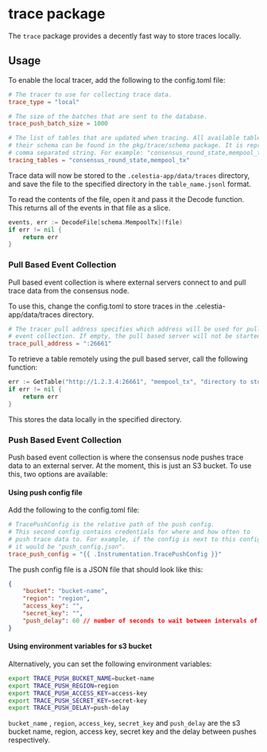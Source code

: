 # trace package

The `trace` package provides a decently fast way to store traces locally.

## Usage

To enable the local tracer, add the following to the config.toml file:

```toml
# The tracer to use for collecting trace data.
trace_type = "local"

# The size of the batches that are sent to the database.
trace_push_batch_size = 1000

# The list of tables that are updated when tracing. All available tables and
# their schema can be found in the pkg/trace/schema package. It is represented as a
# comma separated string. For example: "consensus_round_state,mempool_tx".
tracing_tables = "consensus_round_state,mempool_tx"
```

Trace data will now be stored to the `.celestia-app/data/traces` directory, and
save the file to the specified directory in the `table_name.jsonl` format.

To read the contents of the file, open it and pass it the Decode function. This
returns all of the events in that file as a slice.

```go
events, err := DecodeFile[schema.MempoolTx](file)
if err != nil {
    return err
}
```

### Pull Based Event Collection

Pull based event collection is where external servers connect to and pull trace
data from the consensus node.

To use this, change the config.toml to store traces in the
.celestia-app/data/traces directory.

```toml
# The tracer pull address specifies which address will be used for pull based
# event collection. If empty, the pull based server will not be started.
trace_pull_address = ":26661"
```

To retrieve a table remotely using the pull based server, call the following
function:

```go
err := GetTable("http://1.2.3.4:26661", "mempool_tx", "directory to store the file")
if err != nil {
    return err
}
```

This stores the data locally in the specified directory.


### Push Based Event Collection

Push based event collection is where the consensus node pushes trace data to an
external server. At the moment, this is just an S3 bucket. To use this, two options are available:
#### Using push config file

Add the following to the config.toml file:

```toml
# TracePushConfig is the relative path of the push config.
# This second config contains credentials for where and how often to
# push trace data to. For example, if the config is next to this config,
# it would be "push_config.json".
trace_push_config = "{{ .Instrumentation.TracePushConfig }}"
```

The push config file is a JSON file that should look like this:

```json
{
    "bucket": "bucket-name",
    "region": "region",
    "access_key": "",
    "secret_key": "",
    "push_delay": 60 // number of seconds to wait between intervals of pushing all files
}
```

#### Using environment variables for s3 bucket

Alternatively, you can set the following environment variables:

```bash
export TRACE_PUSH_BUCKET_NAME=bucket-name
export TRACE_PUSH_REGION=region
export TRACE_PUSH_ACCESS_KEY=access-key
export TRACE_PUSH_SECRET_KEY=secret-key
export TRACE_PUSH_DELAY=push-delay
```

`bucket_name` , `region`, `access_key`, `secret_key` and `push_delay` are the s3 bucket name, region, access key, secret key and the delay between pushes respectively.
